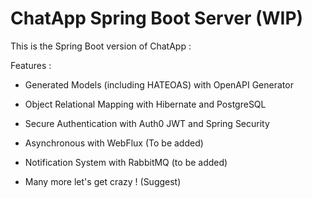 # ChatApp Spring Boot Server (WIP)

This is the Spring Boot version of ChatApp :

Features :

* Generated Models (including HATEOAS) with OpenAPI Generator

* Object Relational Mapping with Hibernate and PostgreSQL

* Secure Authentication with Auth0 JWT and Spring Security

* Asynchronous with WebFlux (To be added)

* Notification System with RabbitMQ (to be added)

* Many more let's get crazy ! (Suggest)
